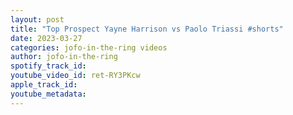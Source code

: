 ```yaml
---
layout: post
title: "Top Prospect Yayne Harrison vs Paolo Triassi #shorts"
date: 2023-03-27
categories: jofo-in-the-ring videos
author: jofo-in-the-ring
spotify_track_id: 
youtube_video_id: ret-RY3PKcw
apple_track_id: 
youtube_metadata: 
---
```

